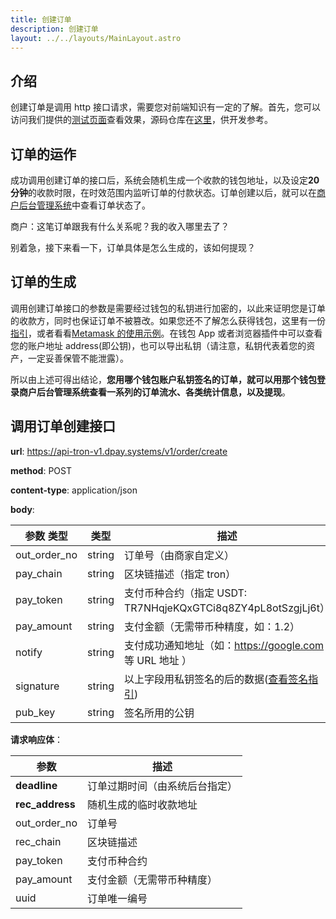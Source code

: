 ```yaml
---
title: 创建订单
description: 创建订单
layout: ../../layouts/MainLayout.astro
---
```


## 介绍

创建订单是调用 http 接口请求，需要您对前端知识有一定的了解。首先，您可以访问我们提供的[测试页面](https://dpay-tron-merchant.vercel.app/)查看效果，源码仓库在[这里](https://github.com/nulls-network/dpay-tron-merchant)，供开发参考。

## 订单的运作

成功调用创建订单的接口后，系统会随机生成一个收款的钱包地址，以及设定**20 分钟**的收款时限，在时效范围内监听订单的付款状态。订单创建以后，就可以在[商户后台管理系统](https://dpay-admin-v2.vercel.app/dashboard)中查看订单状态了。

商户：这笔订单跟我有什么关系呢？我的收入哪里去了？

别着急，接下来看一下，订单具体是怎么生成的，该如何提现？

## 订单的生成

调用创建订单接口的参数是需要经过钱包的私钥进行加密的，以此来证明您是订单的收款方，同时也保证订单不被篡改。如果您还不了解怎么获得钱包，这里有一份[指引](https://ethereum.org/en/wallets/find-wallet/)，或者看看[Metamask 的使用示例](/zh-CN/other/wallet)。在钱包 App 或者浏览器插件中可以查看您的账户地址 address(即公钥)，也可以导出私钥（请注意，私钥代表着您的资产，一定妥善保管不能泄露）。

所以由上述可得出结论，**您用哪个钱包账户私钥签名的订单，就可以用那个钱包登录商户后台管理系统查看一系列的订单流水、各类统计信息，以及提现**。

## 调用订单创建接口

**url**: https://api-tron-v1.dpay.systems/v1/order/create

**method**: POST

**content-type**: application/json

**body**:

| 参数 类型    | 类型   | 描述                                                                 |
| ------------ | ------ | -------------------------------------------------------------------- |
| out_order_no | string | 订单号（由商家自定义）                                               |
| pay_chain    | string | 区块链描述（指定 tron）                                              |
| pay_token    | string | 支付币种合约（指定 USDT: TR7NHqjeKQxGTCi8q8ZY4pL8otSzgjLj6t）        |
| pay_amount   | string | 支付金额（无需带币种精度，如：1.2）                                  |
| notify       | string | 支付成功通知地址（如：https://google.com 等 URL 地址 ）              |
| signature    | string | 以上字段用私钥签名的后的数据([查看签名指引](/zh-CN/other/signOrder)) |
| pub_key      | string | 签名所用的公钥                                                       |

**请求响应体**：

| 参数            | 描述                           |
| --------------- | ------------------------------ |
| **deadline**    | 订单过期时间（由系统后台指定） |
| **rec_address** | 随机生成的临时收款地址         |
| out_order_no    | 订单号                         |
| rec_chain       | 区块链描述                     |
| pay_token       | 支付币种合约                   |
| pay_amount      | 支付金额（无需带币种精度）     |
| uuid            | 订单唯一编号                   |
